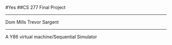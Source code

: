 #Yes
##CS 277 Final Project
***
Dom Mills
Trevor Sargent
***
A Y86 virtual machine/Sequential Simulator

